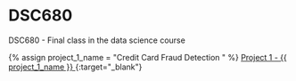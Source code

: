 # DSC680
DSC680 - Final class in the data science course

{% assign project_1_name = "Credit Card Fraud Detection " %}
[Project 1 - {{ project_1_name }} ](Project%201%20-%20Creditcard%20Fraud%20detection/README.md){:target="_blank"}
